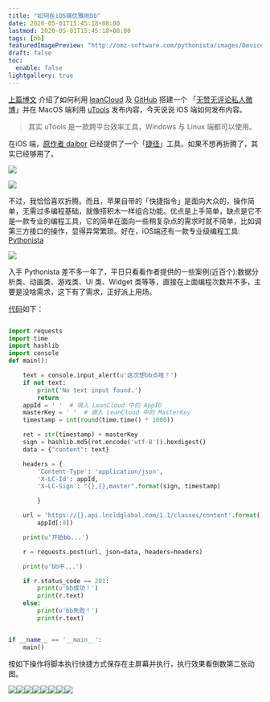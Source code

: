 ```yaml
---
title: "如何在iOS端优雅地bb"
date: 2020-05-01T15:45:18+08:00
lastmod: 2020-05-01T15:45:18+08:00
tags: [bb]
featuredImagePreview: "http://omz-software.com/pythonista/images/DeviceScreenshots.png"
draft: false
toc:
  enable: false
lightgallery: true
---
```



[上篇博文](https://xwlearn.com/howto-graciously-bb-in-mac) 介绍了如何利用 [leanCloud](https://leancloud.app) 及 [GitHub](https://github.com) 搭建一个 「[无赞无评论私人微博](https://sspai.com/post/60024)」并在 MacOS 端利用 [uTools](https://u.tools) 发布内容，今天说说 iOS 端如何发布内容。
>  其实 uTools 是一款跨平台效率工具，Windows 与 Linux 端都可以使用。

在iOS 端，[原作者 daibor](https://sspai.com/u/daibor/updates) 已经提供了一个「[捷径](https://www.icloud.com/shortcuts/3cfcbc36a6a24e0a8721bfeef8dfc6cf)」工具。如果不想再折腾了，其实已经够用了。

![](https://tva1.sinaimg.cn/large/007S8ZIlgy1gecz0iw4ifg30ku112wz1.gif)

![](https://tva1.sinaimg.cn/large/007S8ZIlgy1gecz42heewj309r0ezwek.jpg)

不过，我恰恰喜欢折腾。而且，苹果自带的「快捷指令」是面向大众的，操作简单，无需过多编程基础，就像搭积木一样组合功能。优点是上手简单，缺点是它不是一款专业的编程工具，它的简单在面向一些稍复杂点的需求时就不简单，比如调第三方接口的操作，显得异常繁琐。好在，iOS端还有一款专业级编程工具:
[Pythonista](http://omz-software.com/pythonista/)

![](http://omz-software.com/pythonista/images/DeviceScreenshots.png)

入手 Pythonista 差不多一年了，平日只看看作者提供的一些案例(近百个):数据分析类、动画类、游戏类、UI 类、Widget 类等等，直接在上面编程次数并不多，主要是没啥需求，这下有了需求，正好派上用场。

[代码](https://github.com/imxw/bb)如下：

```python

import requests
import time
import hashlib
import console
def main():

    text = console.input_alert(u'这次想bb点啥？')
    if not text:
        print('No text input found.')
        return
    appId = ' '  # 填入 LeanCloud 中的 AppID
    masterKey = ' '  # 填入 LeanCloud 中的 MasterKey
    timestamp = int(round(time.time() * 1000))

    ret = str(timestamp) + masterKey
    sign = hashlib.md5(ret.encode('utf-8')).hexdigest()
    data = {"content": text}

    headers = {
        'Content-Type': 'application/json',
        'X-LC-Id': appId,
        'X-LC-Sign': "{},{},master".format(sign, timestamp)

        }

    url = 'https://{}.api.lncldglobal.com/1.1/classes/content'.format(
        appId[:8])

    print(u'开始bb...')

    r = requests.post(url, json=data, headers=headers)

    print(u'bb中...')

    if r.status_code == 201:
        print(u'bb成功！')
        print(r.text)
    else:
        print(u'bb失败！')
        print(r.text)


if __name__ == '__main__':
    main()
```

按如下操作将脚本执行快捷方式保存在主屏幕并执行，执行效果看倒数第二张动图。

<photos>![](https://tva1.sinaimg.cn/large/007S8ZIlgy1ged57ebql7j30ku112q46.jpg)![](https://tva1.sinaimg.cn/large/007S8ZIlgy1ged58aflr0j30ku112jsu.jpg)![](https://tva1.sinaimg.cn/large/007S8ZIlgy1ged59c00kzj30dz0ni74w.jpg)![](https://tva1.sinaimg.cn/large/007S8ZIlgy1ged5aeznw3j30dv0ongm3.jpg)![](https://tva1.sinaimg.cn/large/007S8ZIlgy1ged5bezyvcj30ku11275m.jpg)![](https://tva1.sinaimg.cn/large/007S8ZIlgy1ged5fbuduej30ku112go9.jpg)![](https://tva1.sinaimg.cn/large/007S8ZIlgy1ged1rwzstwg30ku112qkr.gif)![](https://tva1.sinaimg.cn/large/007S8ZIlgy1ged42vdrmxj30ku0syt9b.jpg)</photos>

